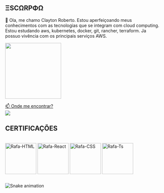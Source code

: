 ## ΞSCΩRPΦΩ
👋 Ola, me chamo Clayton Roberto.
 Estou aperfeiçoando meus conhecimentos com as tecnologias que se integram com cloud computing.
 Estou estudando aws, kubernetes, docker, git, rancher, terraform.
 Ja possuo vivência com os principais serviços AWS.
 
<div align="left">
  <a href="https://github.com/a-clayton-silva">
  <img height="180em" src="https://github-readme-stats.vercel.app/api?username=a-clayton-silva&show_icons=true&theme=dark&include_all_commits=true&count_private=true"/>
   
</div>


 📫 Onde me encontrar?   
<a href="https://www.linkedin.com/in/claytonroberto" target="_blank"><img src="https://img.shields.io/badge/-LinkedIn-%230077B5?style=for-the-badge&logo=linkedin&logoColor=white" target="_blank"></a>

 
## CERTIFICAÇÕES
<div style="display: inline_block"><br>
  
   <img align="center" alt="Rafa-HTML" height="100" width="100" src="https://d1.awsstatic.com/training-and-certification/certification-badges/AWS-Certified-Cloud-Practitioner_badge.634f8a21af2e0e956ed8905a72366146ba22b74c.png">
 
  <img align="center" alt="Rafa-React" height="100" width="100" src="https://blog.softexpert.com/wp-content/uploads/2016/03/cobit_itil.jpg">
 
  <img align="center" alt="Rafa-CSS" height="100" width="100" src="https://preview.redd.it/34xzfc6qi8y41.png?width=800&format=png&auto=webp&s=637e5040c50292ddecdc8c184025113d6ca98381">
 <img align="center" alt="Rafa-Ts" height="100" width="100" src="https://i.pinimg.com/originals/eb/07/fd/eb07fd0b5194c9db5bd901fbd885b791.jpg">
</div>
  
  ##

 ![Snake animation](https://github.com/a-clayton-silva/a-clayton-silva/blob/output/github-contribution-grid-snake.svg)
